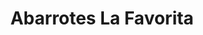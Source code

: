 ---
title: "Abarrotes La Favorita"
url: /valle-de-guadalupe/abarrotes-la-favorita/
shop: Lebensmittel
---